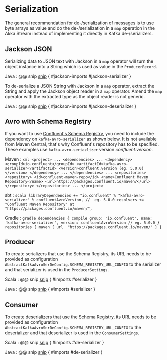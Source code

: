 # Serialization

The general recommendation for de-/serialization of messages is to use byte arrays as value and do the de-/serialization in a `map` operation in the Akka Stream instead of implementing it directly in Kafka de-/serializers.


## Jackson JSON

Serializing data to JSON text with Jackson in a `map` operator will turn the object instance into a String which is used as value in the `ProducerRecord`.

Java
: @@ snip [snip](/tests/src/test/java/docs/javadsl/SerializationTest.java) { #jackson-imports #jackson-serializer }


To de-serialize a JSON String with Jackson in a `map` operator, extract the String and apply the Jackson object reader in a `map` operator. Amend the `map` operator with the extracted type as the object reader is not generic.

Java
: @@ snip [snip](/tests/src/test/java/docs/javadsl/SerializationTest.java) { #jackson-imports #jackson-deserializer }



## Avro with Schema Registry

If you want to use [Confluent's Schema Registry](https://docs.confluent.io/current/schema-registry/docs/index.html), you need to include the dependency on `kafka-avro-serializer` as shown below. It is not available from Maven Central, that's why Confluent's repository has to be specified. These examples use `kafka-avro-seriazlizer` version $confluent.version$.

Maven
:   ```xml
    <project>
    ...
      <dependencies>
        ...
        <dependency>
          <groupId>io.confluent</groupId>
          <artifactId>kafka-avro-serializer</artifactId>
          <version>confluent.version (eg. 5.0.0)</version>
        </dependency>
        ...
      </dependencies>
      ...
      <repositories>
        <repository>
          <id>confluent-maven-repo</id>
          <name>Confluent Maven Repository</name>
          <url>https://packages.confluent.io/maven/</url>
        </repository>
      </repositories>
    ...
    </project>
    ```

sbt
:   ```scala
    libraryDependencies += "io.confluent" % "kafka-avro-serializer" % confluentAvroVersion, //  eg. 5.0.0
    resolvers += "Confluent Maven Repository" at "https://packages.confluent.io/maven/",
    ```

Gradle
:   ```gradle
    dependencies {
      compile group: 'io.confluent', name: 'kafka-avro-serializer', version: confluentAvroVersion // eg. 5.0.0
    }
    repositories {
      maven {
        url  "https://packages.confluent.io/maven/"
      }
    }
    ```


## Producer

To create serializers that use the Schema Registry, its URL needs to be provided as configuration `AbstractKafkaAvroSerDeConfig.SCHEMA_REGISTRY_URL_CONFIG` to the serializer and that serializer is used in the `ProducerSettings`.

Scala
: @@ snip [snip](/tests/src/test/scala/docs/scaladsl/SerializationSpec.scala) { #imports #serializer }

Java
: @@ snip [snip](/tests/src/test/java/docs/javadsl/SerializationTest.java) { #imports #serializer }



## Consumer

To create deserializers that use the Schema Registry, its URL needs to be provided as configuration  `AbstractKafkaAvroSerDeConfig.SCHEMA_REGISTRY_URL_CONFIG` to the deserializer and that deserializer is used in the `ConsumerSettings`.

Scala
: @@ snip [snip](/tests/src/test/scala/docs/scaladsl/SerializationSpec.scala) { #imports #de-serializer }

Java
: @@ snip [snip](/tests/src/test/java/docs/javadsl/SerializationTest.java) { #imports #de-serializer }

